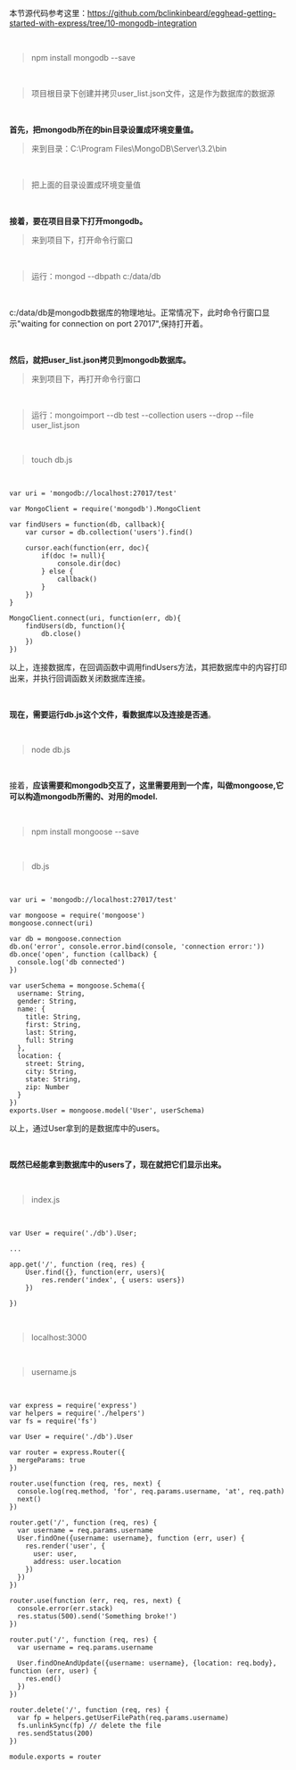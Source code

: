本节源代码参考这里：https://github.com/bclinkinbeard/egghead-getting-started-with-express/tree/10-mongodb-integration

<br>

> npm install mongodb --save

<br>

> 项目根目录下创建并拷贝user_list.json文件，这是作为数据库的数据源

<br>

**首先，把mongodb所在的bin目录设置成环境变量值。**

> 来到目录：C:\Program Files\MongoDB\Server\3.2\bin

<br>

> 把上面的目录设置成环境变量值

<br>

**接着，要在项目目录下打开mongodb。**

> 来到项目下，打开命令行窗口

<br>

> 运行：mongod --dbpath c:/data/db

<br>

c:/data/db是mongodb数据库的物理地址。正常情况下，此时命令行窗口显示"waiting for connection on port 27017",保持打开着。

<br>

**然后，就把user_list.json拷贝到mongodb数据库。**

> 来到项目下，再打开命令行窗口

<br>

> 运行：mongoimport --db test --collection users --drop --file user_list.json

<br>

> touch db.js

<br>

	var uri = 'mongodb://localhost:27017/test'
	
	var MongoClient = require('mongodb').MongoClient
	
	var findUsers = function(db, callback){
	    var cursor = db.collection('users').find()
	    
	    cursor.each(function(err, doc){
	        if(doc != null){
	            console.dir(doc)
	        } else {
	            callback()
	        }
	    })
	}
	
	MongoClient.connect(uri, function(err, db){
	    findUsers(db, function(){
	        db.close()
	    })
	})

以上，连接数据库，在回调函数中调用findUsers方法，其把数据库中的内容打印出来，并执行回调函数关闭数据库连接。

<br>

**现在，需要运行db.js这个文件，看数据库以及连接是否通**。

<br>

> node db.js

<br>

接着，**应该需要和mongodb交互了，这里需要用到一个库，叫做mongoose,它可以构造mongodb所需的、对用的model.**

<br>

> npm install mongoose --save

<br>

> db.js

<br>

	var uri = 'mongodb://localhost:27017/test'
	
	var mongoose = require('mongoose')
	mongoose.connect(uri)
	
	var db = mongoose.connection
	db.on('error', console.error.bind(console, 'connection error:'))
	db.once('open', function (callback) {
	  console.log('db connected')
	})
	
	var userSchema = mongoose.Schema({
	  username: String,
	  gender: String,
	  name: {
	    title: String,
	    first: String,
	    last: String,
	    full: String
	  },
	  location: {
	    street: String,
	    city: String,
	    state: String,
	    zip: Number
	  }
	})
	exports.User = mongoose.model('User', userSchema)
以上，通过User拿到的是数据库中的users。

<br>

**既然已经能拿到数据库中的users了，现在就把它们显示出来。**

<br>

> index.js

<br>

	var User = require('./db').User;

	...

	app.get('/', function (req, res) {
	    User.find({}, function(err, users){
	        res.render('index', { users: users})
	    })
	  
	})

<br>

> localhost:3000

<br>

> username.js

<br>

	var express = require('express')
	var helpers = require('./helpers')
	var fs = require('fs')
	
	var User = require('./db').User
	
	var router = express.Router({
	  mergeParams: true
	})
	
	router.use(function (req, res, next) {
	  console.log(req.method, 'for', req.params.username, 'at', req.path)
	  next()
	})
	
	router.get('/', function (req, res) {
	  var username = req.params.username
	  User.findOne({username: username}, function (err, user) {
	    res.render('user', {
	      user: user,
	      address: user.location
	    })
	  })
	})
	
	router.use(function (err, req, res, next) {
	  console.error(err.stack)
	  res.status(500).send('Something broke!')
	})
	
	router.put('/', function (req, res) {
	  var username = req.params.username
	
	  User.findOneAndUpdate({username: username}, {location: req.body}, function (err, user) {
	    res.end()
	  })
	})
	
	router.delete('/', function (req, res) {
	  var fp = helpers.getUserFilePath(req.params.username)
	  fs.unlinkSync(fp) // delete the file
	  res.sendStatus(200)
	})
	
	module.exports = router

<br>
















